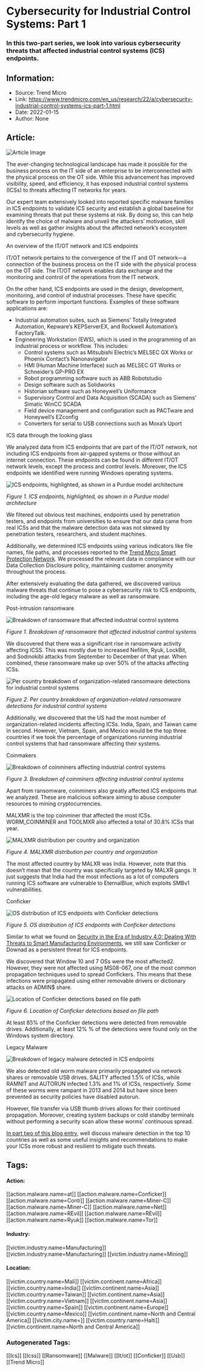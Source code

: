 # Cybersecurity for Industrial Control Systems: Part 1
### In this two-part series, we look into various cybersecurity threats that affected industrial control systems (ICS) endpoints.

## Information:
+ Source: Trend Micro
+ Link: https://www.trendmicro.com/en_us/research/22/a/cybersecurity-industrial-control-systems-ics-part-1.html
+ Date: 2022-01-15
+ Author: None


## Article:
![Article Image](https://www.trendmicro.com/content/dam/trendmicro/global/en/research/22/a/cybersecurity-for-industrial-control-systems-part-1/Threats-Affecting-ICS-Endpoints.jpg)





The ever-changing technological landscape has made it possible for the business process on the IT side of an enterprise to be interconnected with the physical process on the OT side. While this advancement has improved visibility, speed, and efficiency, it has exposed industrial control systems (ICSs) to threats affecting IT networks for years.


Our expert team extensively looked into reported specific malware families in ICS endpoints to validate ICS security and establish a global baseline for examining threats that put these systems at risk. By doing so, this can help identify the choice of malware and unveil the attackers’ motivation, skill levels as well as gather insights about the affected network’s ecosystem and cybersecurity hygiene.


An overview of the IT/OT network and ICS endpoints


IT/OT network pertains to the convergence of the IT and OT network—a connection of the business process on the IT side with the physical process on the OT side. The IT/OT network enables data exchange and the monitoring and control of the operations from the IT network.


On the other hand, ICS endpoints are used in the design, development, monitoring, and control of industrial processes. These have specific software to perform important functions. Examples of these software applications are:


* Industrial automation suites, such as Siemens’ Totally Integrated Automation, Kepware’s KEPServerEX, and Rockwell Automation’s FactoryTalk.
* Engineering Workstation (EWS), which is used in the programming of an industrial process or workflow. This includes:
	+ Control systems such as Mitsubishi Electric’s MELSEC GX Works or Phoenix Contact’s Nanonavigator
	+ HMI (Human Machine Interface) such as MELSEC GT Works or Schneider’s GP-PRO EX
	+ Robot programming software such as ABB Robotstudio
	+ Design software such as Solidworks
	+ Historian software such as Honeywell’s Uniformance
	+ Supervisory Control and Data Acquisition (SCADA) such as Siemens’ Simatic WinCC SCADA
	+ Field device management and configuration such as PACTware and Honeywell’s EZconfig
	+ Converters for serial to USB connections such as Moxa’s Uport


ICS data through the looking glass


We analyzed data from ICS endpoints that are part of the IT/OT network, not including ICS endpoints from air-gapped systems or those without an internet connection. These endpoints can be found in different IT/OT network levels, except the process and control levels. Moreover, the ICS endpoints we identified were running Windows operating systems.






![ICS endpoints, highlighted, as shown in a Purdue model architecture](https://marvel-b1-cdn.bc0a.com/f00000000017219/www.trendmicro.com/content/dam/trendmicro/global/en/research/22/a/cybersecurity-for-industrial-control-systems-part-1/diagram-ics-endpoints.png)





*Figure 1. ICS endpoints, highlighted, as shown in a Purdue model architecture*


We filtered out obvious test machines, endpoints used by penetration testers, and endpoints from universities to ensure that our data came from real ICSs and that the malware detection data was not skewed by penetration testers, researchers, and student machines.


Additionally, we determined ICS endpoints using various indicators like file names, file paths, and processes reported to the [Trend Micro Smart Protection Network](/en_us/business/technologies/smart-protection-network.html). We processed the relevant data in compliance with our Data Collection Disclosure policy, maintaining customer anonymity throughout the process.


After extensively evaluating the data gathered, we discovered various malware threats that continue to pose a cybersecurity risk to ICS endpoints, including the age-old legacy malware as well as ransomware.


Post-intrusion ransomware






![Breakdown of ransomware that affected industrial control systems](https://marvel-b1-cdn.bc0a.com/f00000000017219/www.trendmicro.com/content/dam/trendmicro/global/en/research/22/a/cybersecurity-for-industrial-control-systems-part-1/diagram-ransomware-breakdown.png)




*Figure 1. Breakdown of ransomware that affected industrial control systems*


We discovered that there was a significant rise in ransomware activity affecting ICSS. This was mostly due to increased Nefilim, Ryuk, LockBit, and Sodinokibi attacks from September to December of that year. When combined, these ransomware make up over 50% of the attacks affecting ICSs.






![Per country breakdown of organization-related ransomware detections for industrial control systems](https://marvel-b1-cdn.bc0a.com/f00000000017219/www.trendmicro.com/content/dam/trendmicro/global/en/research/22/a/cybersecurity-for-industrial-control-systems-part-1/diagram-ransomware-breakdown-per-country.png)




*Figure 2. Per country breakdown of organization-related ransomware detections for industrial control systems*


Additionally, we discovered that the US had the most number of organization-related incidents affecting ICSs. India, Spain, and Taiwan came in second. However, Vietnam, Spain, and Mexico would be the top three countries if we took the percentage of organizations running industrial control systems that had ransomware affecting their systems.


Coinmakers






![Breakdown of coinminers affecting industrial control systems](https://marvel-b1-cdn.bc0a.com/f00000000017219/www.trendmicro.com/content/dam/trendmicro/global/en/research/22/a/cybersecurity-for-industrial-control-systems-part-1/diagram-coinminers-breakdown.png)




*Figure 3. Breakdown of coinminers affecting industrial control systems*


Apart from ransomware, coinminers also greatly affected ICS endpoints that we analyzed. These are malicious software aiming to abuse computer resources to mining cryptocurrencies.


MALXMR is the top coinminer that affected the most ICSs. WORM\_COINMINER and TOOLMXR also affected a total of 30.8% ICSs that year.






![MALXMR distribution per country and organization](https://marvel-b1-cdn.bc0a.com/f00000000017219/www.trendmicro.com/content/dam/trendmicro/global/en/research/22/a/cybersecurity-for-industrial-control-systems-part-1/diagram-malxmr-breakdown.png)




*Figure 4. MALXMR distribution per country and organization*


The most affected country by MALXR was India. However, note that this doesn’t mean that the country was specifically targeted by MALXR gangs. It just suggests that India had the most infections as a lot of computers running ICS software are vulnerable to EternalBlue, which exploits SMBv1 vulnerabilities.


Conficker






![OS distribution of ICS endpoints with Conficker detections](https://marvel-b1-cdn.bc0a.com/f00000000017219/www.trendmicro.com/content/dam/trendmicro/global/en/research/22/a/cybersecurity-for-industrial-control-systems-part-1/diagram-distribution-of-ics-endpoints.png)




*Figure 5. OS distribution of ICS endpoints with Conficker detections*


Similar to what we found on [Security in the Era of Industry 4.0: Dealing With Threats to Smart Manufacturing Environments](https://www.trendmicro.com/vinfo/us/security/news/internet-of-things/security-in-the-era-of-industry-4-dealing-with-threats-to-smart-manufacturing-environments?_ga=2.209525010.1874680133.1621125958-1328426616.1593403903), we still saw Conficker or Downad as a persistent threat for ICS endpoints.


We discovered that Window 10 and 7 OSs were the most affected2. However, they were not affected using MS08-067, one of the most common propagation techniques used to spread Confickers. This means that these infections were propagated using either removable drivers or dictionary attacks on ADMIN$ share.






![Location of Conficker detections based on file path](https://marvel-b1-cdn.bc0a.com/f00000000017219/www.trendmicro.com/content/dam/trendmicro/global/en/research/22/a/cybersecurity-for-industrial-control-systems-part-1/diagram-location-conflicker-detection.png)




*Figure 6. Location of Conficker detections based on file path*


At least 85% of the Conficker detections were detected from removable drives. Additionally, at least 12% % of the detections were found only on the Windows system directory.


Legacy Malware






![Breakdown of legacy malware detected in ICS endpoints](https://marvel-b1-cdn.bc0a.com/f00000000017219/www.trendmicro.com/content/dam/trendmicro/global/en/research/22/a/cybersecurity-for-industrial-control-systems-part-1/diagram-legacy-malware-breakdown.png)




We also detected old worm malware primarily propagated via network shares or removable USB drives. SALITY affected 1.5% of ICSs, while RAMNIT and AUTORUN infected 1.3% and 1% of ICSs, respectively. Some of these worms were rampant in 2013 and 2014 but have since been prevented as security policies have disabled autorun.


However, file transfer via USB thumb drives allows for their continued propagation. Moreover, creating system backups or cold standby terminals without performing a security scan allow these worms’ continuous spread.


[In part two of this blog entry](/en_us/research/22/a/cybersecurity-for-industrial-control-systems-part-2.html), well discuss malware detection in the top 10 countries as well as some useful insights and recommendations to make your ICSs more robust and resilient to mitigate such threats.








## Tags:

#### Action:
[[action.malware.name=at]] [[action.malware.name=Conficker]] [[action.malware.name=Conti]] [[action.malware.name=Miner-C]] [[action.malware.name=Miner-C]] [[action.malware.name=Net]] [[action.malware.name=REvil]] [[action.malware.name=REvil]] [[action.malware.name=Ryuk]] [[action.malware.name=Tor]]

#### Industry:
[[victim.industry.name=Manufacturing]] [[victim.industry.name=Manufacturing]] [[victim.industry.name=Mining]]

#### Location:
[[victim.country.name=Mali]] [[victim.continent.name=Africa]] [[victim.country.name=India]] [[victim.continent.name=Asia]] [[victim.country.name=Taiwan]] [[victim.continent.name=Asia]] [[victim.country.name=Vietnam]] [[victim.continent.name=Asia]] [[victim.country.name=Spain]] [[victim.continent.name=Europe]] [[victim.country.name=Mexico]] [[victim.continent.name=North and Central America]] [[victim.city.name=]] [[victim.country.name=Haiti]] [[victim.continent.name=North and Central America]]

### Autogenerated Tags:
[[Ics]] [[Icss]] [[Ransomware]] [[Malware]] [[It/ot]] [[Conficker]] [[Usb]] [[Trend Micro]]

